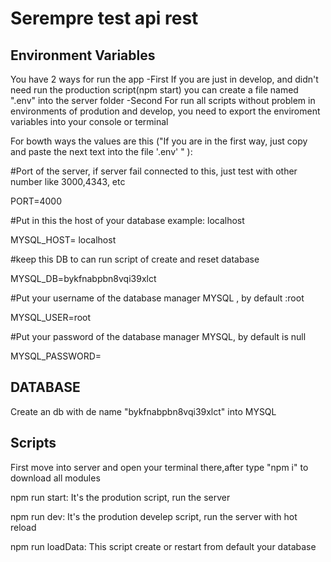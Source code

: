 # Serempre test api rest
## Environment Variables
You have 2 ways for run the app
-First
If you are just in develop, and didn't need run the production script(npm start) you can create a file named ".env" into the server folder
-Second
For run all scripts without problem in environments of prodution and develop, you need to export the enviroment variables into your console or terminal

For bowth ways the values are this ("If you are in the first way, just copy and paste the next text into the file '.env' " ):

#Port of the server, if server fail connected to this, just test with other number like 3000,4343, etc

PORT=4000

#Put in this the host of your database example: localhost

MYSQL_HOST= localhost

#keep this DB to can run script of create and reset database

MYSQL_DB=bykfnabpbn8vqi39xlct

#Put your username of the database manager MYSQL , by default :root

MYSQL_USER=root

#Put your password of the database manager MYSQL, by default is null

MYSQL_PASSWORD=

## DATABASE
Create an db with de name "bykfnabpbn8vqi39xlct" into MYSQL 
## Scripts
First move into server and open your terminal there,after type "npm i" to download all modules

npm run start: It's the prodution script, run the server

npm run dev: It's the prodution develep script, run the server with hot reload

npm run loadData: This script create or restart from default your database 
